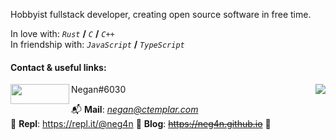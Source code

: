 
Hobbyist fullstack developer, creating open source software in free time.  
  

In love with: *`Rust`* **/** *`C`* **/** *`C++`*  
In friendship with: *`JavaScript`* **/** *`TypeScript`*  

#### Contact & useful links:

<img align="right" src="https://github-readme-stats.vercel.app/api/top-langs/?username=neg4n&layout=compact"/>

<img align="left" src="https://github.com/neg4n/neg4n/blob/master/discord.png" width="94" height="32"/>

Negan#6030

:mailbox_with_mail: **Mail**: *negan@ctemplar.com*  
:blossom: **Repl**: https://repl.it/@neg4n
:notebook: **Blog**: ~~https://neg4n.github.io~~ :construction:


<!--
**neg4n/neg4n** is a ✨ _special_ ✨ repository because its `README.md` (this file) appears on your GitHub profile.

Here are some ideas to get you started:

- 🔭 I’m currently working on ...
- 🌱 I’m currently learning ...
- 👯 I’m looking to collaborate on ...
- 🤔 I’m looking for help with ...
- 💬 Ask me about ...
- 📫 How to reach me: ...
- 😄 Pronouns: ...
- ⚡ Fun fact: ...
-->
